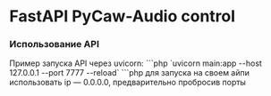 <h1>FastAPI PyCaw-Audio control</h1>
<h3>Использование API</h3>
Пример запуска API через uvicorn: 
```php
`uvicorn main:app --host 127.0.0.1 --port 7777 --reload`
```php
для запуска на своем айпи использовать ip — 0.0.0.0, предварительно пробросив порты
